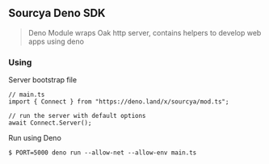 ## Sourcya Deno SDK
> Deno Module wraps Oak http server, contains helpers to develop web apps using deno

### Using
Server bootstrap file
```
// main.ts
import { Connect } from "https://deno.land/x/sourcya/mod.ts";

// run the server with default options
await Connect.Server();
```
Run using Deno
```
$ PORT=5000 deno run --allow-net --allow-env main.ts
```